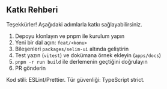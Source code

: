 ## Katkı Rehberi

Teşekkürler! Aşağıdaki adımlarla katkı sağlayabilirsiniz.

1. Depoyu klonlayın ve pnpm ile kurulum yapın
2. Yeni bir dal açın: `feat/<konu>`
3. Bileşenleri `packages/selim-ui` altında geliştirin
4. Test yazın (`vitest`) ve dokümana örnek ekleyin (`apps/docs`)
5. `pnpm -r run build` ile derlemenin geçtiğini doğrulayın
6. PR gönderin

Kod stili: ESLint/Prettier. Tür güvenliği: TypeScript strict.
